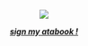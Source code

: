 
<h5 align="center">

![](https://64.media.tumblr.com/6f56e6bdc2522fbb658a737839ccad01/75b9133d6321f182-37/s400x600/60cca19d571e0f08dd45f2616893304371988ecc.pnj)

[sign my atabook !](https://sixerpines.atabook.org)
